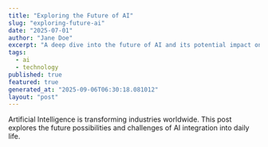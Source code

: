 ```yaml
---
title: "Exploring the Future of AI"
slug: "exploring-future-ai"
date: "2025-07-01"
author: "Jane Doe"
excerpt: "A deep dive into the future of AI and its potential impact on various sectors."
tags:
  - ai
  - technology
published: true
featured: true
generated_at: "2025-09-06T06:30:18.081012"
layout: "post"
---
```


Artificial Intelligence is transforming industries worldwide. This post explores the future possibilities and challenges of AI integration into daily life.